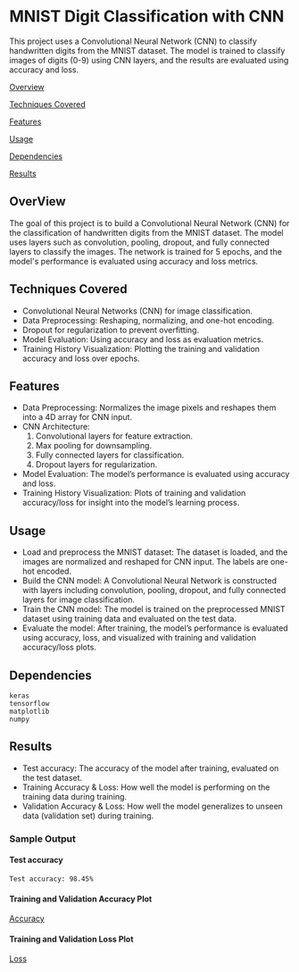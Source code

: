# MNIST Digit Classification with CNN

This project uses a Convolutional Neural Network (CNN) to classify handwritten digits from the MNIST dataset. The model is trained to classify images of digits (0-9) using CNN layers, and the results are evaluated using accuracy and loss.


[Overview](#overview)

[Techniques Covered](#techniques-covered)

[Features](#features)

[Usage](#usage)

[Dependencies](#dependencies)

[Results](#results)


## OverView
The goal of this project is to build a Convolutional Neural Network (CNN) for the classification of handwritten digits from the MNIST dataset. The model uses layers such as convolution, pooling, dropout, and fully connected layers to classify the images. The network is trained for 5 epochs, and the model's performance is evaluated using accuracy and loss metrics.

## Techniques Covered
- Convolutional Neural Networks (CNN) for image classification.
- Data Preprocessing: Reshaping, normalizing, and one-hot encoding.
- Dropout for regularization to prevent overfitting.
- Model Evaluation: Using accuracy and loss as evaluation metrics.
- Training History Visualization: Plotting the training and validation accuracy and loss over epochs.

## Features
- Data Preprocessing: Normalizes the image pixels and reshapes them into a 4D array for CNN input.
- CNN Architecture:
  1. Convolutional layers for feature extraction.
  2. Max pooling for downsampling.
  3. Fully connected layers for classification.
  4. Dropout layers for regularization.
- Model Evaluation: The model’s performance is evaluated using accuracy and loss.
- Training History Visualization: Plots of training and validation accuracy/loss for insight into the model’s learning process.

## Usage
- Load and preprocess the MNIST dataset: The dataset is loaded, and the images are normalized and reshaped for CNN input. The labels are one-hot encoded.
- Build the CNN model: A Convolutional Neural Network is constructed with layers including convolution, pooling, dropout, and fully connected layers for image classification.
- Train the CNN model: The model is trained on the preprocessed MNIST dataset using training data and evaluated on the test data.
- Evaluate the model: After training, the model’s performance is evaluated using accuracy, loss, and visualized with training and validation accuracy/loss plots.

## Dependencies
```
keras
tensorflow
matplotlib
numpy

```
## Results
- Test accuracy: The accuracy of the model after training, evaluated on the test dataset.
- Training Accuracy & Loss: How well the model is performing on the training data during training.
- Validation Accuracy & Loss: How well the model generalizes to unseen data (validation set) during training.

### Sample Output

#### Test accuracy
```
Test accuracy: 98.45%
```
#### Training and Validation Accuracy Plot
[Accuracy](https://github.com/ZAT90/mnist-cnn/blob/master/accuracy.jpeg)

#### Training and Validation Loss Plot
[Loss](https://github.com/ZAT90/mnist-cnn/blob/master/loss.jpeg)
